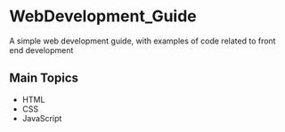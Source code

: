 # WebDevelopment_Guide
A simple web development guide, with examples of code related to front end development 

## Main Topics
- HTML
- CSS
- JavaScript
